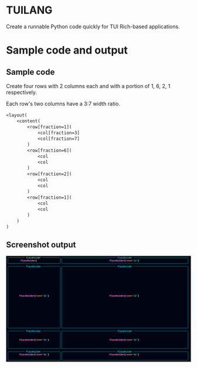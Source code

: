 # TUILANG

Create a runnable Python code quickly for TUI Rich-based applications.

# Sample code and output

## Sample code

Create four rows with 2 columns each and with a portion of 1, 6, 2, 1 respectively.

Each row's two columns have a 3:7 width ratio.

```
<layout(
    <content(
        <row[fraction=1](
            <col[fraction=3]
            <col[fraction=7]
        )
        <row[fraction=6](
            <col
            <col
        )
        <row[fraction=2](
            <col
            <col
        )
        <row[fraction=1](
            <col
            <col
        )
    )
)
```

## Screenshot output

![alt text](images/sample_output.png "Sample output")
